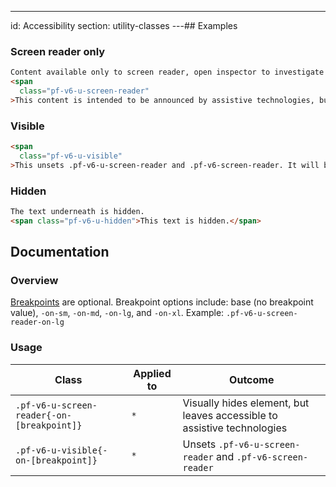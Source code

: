 ---
id: Accessibility
section: utility-classes
---## Examples

### Screen reader only

```html
Content available only to screen reader, open inspector to investigate
<span
  class="pf-v6-u-screen-reader"
>This content is intended to be announced by assistive technologies, but not visually presented.</span>

```

### Visible

```html
<span
  class="pf-v6-u-visible"
>This unsets .pf-v6-u-screen-reader and .pf-v6-screen-reader. It will be visible.</span>

```

### Hidden

```html
The text underneath is hidden.
<span class="pf-v6-u-hidden">This text is hidden.</span>

```

## Documentation

### Overview

[Breakpoints](/tokens/all-patternfly-tokens) are optional. Breakpoint options include: base (no breakpoint value), `-on-sm`, `-on-md`, `-on-lg`, and `-on-xl`. Example: `.pf-v6-u-screen-reader-on-lg`

### Usage

| Class | Applied to | Outcome |
| -- | -- | -- |
| `.pf-v6-u-screen-reader{-on-[breakpoint]}` | `*` |  Visually hides element, but leaves accessible to assistive technologies |
| `.pf-v6-u-visible{-on-[breakpoint]}` | `*` |  Unsets `.pf-v6-u-screen-reader` and `.pf-v6-screen-reader` |
